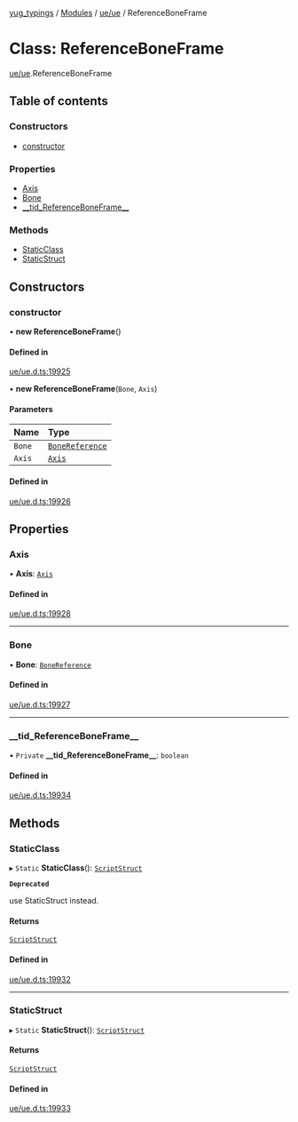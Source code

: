 [yug_typings](../README.md) / [Modules](../modules.md) / [ue/ue](../modules/ue_ue.md) / ReferenceBoneFrame

# Class: ReferenceBoneFrame

[ue/ue](../modules/ue_ue.md).ReferenceBoneFrame

## Table of contents

### Constructors

- [constructor](ue_ue.ReferenceBoneFrame.md#constructor)

### Properties

- [Axis](ue_ue.ReferenceBoneFrame.md#axis)
- [Bone](ue_ue.ReferenceBoneFrame.md#bone)
- [\_\_tid\_ReferenceBoneFrame\_\_](ue_ue.ReferenceBoneFrame.md#__tid_referenceboneframe__)

### Methods

- [StaticClass](ue_ue.ReferenceBoneFrame.md#staticclass)
- [StaticStruct](ue_ue.ReferenceBoneFrame.md#staticstruct)

## Constructors

### constructor

• **new ReferenceBoneFrame**()

#### Defined in

[ue/ue.d.ts:19925](https://github.com/YugMetaverse/yug_typings/blob/25cad34/ue/ue.d.ts#L19925)

• **new ReferenceBoneFrame**(`Bone`, `Axis`)

#### Parameters

| Name | Type |
| :------ | :------ |
| `Bone` | [`BoneReference`](ue_ue.BoneReference.md) |
| `Axis` | [`Axis`](ue_ue.Axis.md) |

#### Defined in

[ue/ue.d.ts:19926](https://github.com/YugMetaverse/yug_typings/blob/25cad34/ue/ue.d.ts#L19926)

## Properties

### Axis

• **Axis**: [`Axis`](ue_ue.Axis.md)

#### Defined in

[ue/ue.d.ts:19928](https://github.com/YugMetaverse/yug_typings/blob/25cad34/ue/ue.d.ts#L19928)

___

### Bone

• **Bone**: [`BoneReference`](ue_ue.BoneReference.md)

#### Defined in

[ue/ue.d.ts:19927](https://github.com/YugMetaverse/yug_typings/blob/25cad34/ue/ue.d.ts#L19927)

___

### \_\_tid\_ReferenceBoneFrame\_\_

• `Private` **\_\_tid\_ReferenceBoneFrame\_\_**: `boolean`

#### Defined in

[ue/ue.d.ts:19934](https://github.com/YugMetaverse/yug_typings/blob/25cad34/ue/ue.d.ts#L19934)

## Methods

### StaticClass

▸ `Static` **StaticClass**(): [`ScriptStruct`](ue_ue.ScriptStruct.md)

**`Deprecated`**

use StaticStruct instead.

#### Returns

[`ScriptStruct`](ue_ue.ScriptStruct.md)

#### Defined in

[ue/ue.d.ts:19932](https://github.com/YugMetaverse/yug_typings/blob/25cad34/ue/ue.d.ts#L19932)

___

### StaticStruct

▸ `Static` **StaticStruct**(): [`ScriptStruct`](ue_ue.ScriptStruct.md)

#### Returns

[`ScriptStruct`](ue_ue.ScriptStruct.md)

#### Defined in

[ue/ue.d.ts:19933](https://github.com/YugMetaverse/yug_typings/blob/25cad34/ue/ue.d.ts#L19933)
